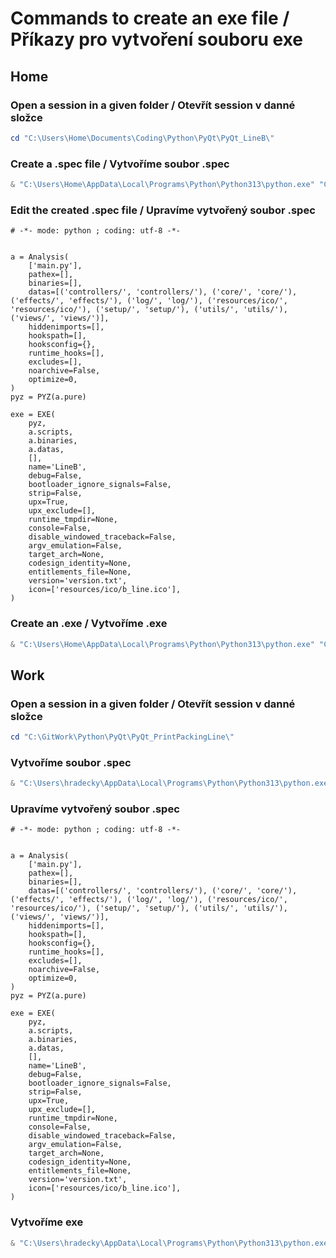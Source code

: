 # Commands to create an exe file / Příkazy pro vytvoření souboru exe

## Home

### Open a session in a given folder / Otevřít session v danné složce

```Powershell
cd "C:\Users\Home\Documents\Coding\Python\PyQt\PyQt_LineB\"
```

### Create a .spec file / Vytvoříme soubor .spec

```Powershell
& "C:\Users\Home\AppData\Local\Programs\Python\Python313\python.exe" "C:\Users\Home\AppData\Local\Programs\Python\Python313\Scripts\pyinstaller.exe" --name=LineB --version-file=version.txt --noconfirm --onefile --noconsole --windowed --icon=resources\ico\b_line.ico main.py
```

### Edit the created .spec file / Upravíme vytvořený soubor .spec

```Text
# -*- mode: python ; coding: utf-8 -*-


a = Analysis(
    ['main.py'],
    pathex=[],
    binaries=[],
    datas=[('controllers/', 'controllers/'), ('core/', 'core/'), ('effects/', 'effects/'), ('log/', 'log/'), ('resources/ico/', 'resources/ico/'), ('setup/', 'setup/'), ('utils/', 'utils/'), ('views/', 'views/')],
    hiddenimports=[],
    hookspath=[],
    hooksconfig={},
    runtime_hooks=[],
    excludes=[],
    noarchive=False,
    optimize=0,
)
pyz = PYZ(a.pure)

exe = EXE(
    pyz,
    a.scripts,
    a.binaries,
    a.datas,
    [],
    name='LineB',
    debug=False,
    bootloader_ignore_signals=False,
    strip=False,
    upx=True,
    upx_exclude=[],
    runtime_tmpdir=None,
    console=False,
    disable_windowed_traceback=False,
    argv_emulation=False,
    target_arch=None,
    codesign_identity=None,
    entitlements_file=None,
    version='version.txt',
    icon=['resources/ico/b_line.ico'],
)
```

### Create an .exe / Vytvoříme .exe

```Powershell
& "C:\Users\Home\AppData\Local\Programs\Python\Python313\python.exe" "C:\Users\Home\AppData\Local\Programs\Python\Python313\Scripts\pyinstaller.exe" LineB.spec
```

## Work

### Open a session in a given folder / Otevřít session v danné složce

```Powershell
cd "C:\GitWork\Python\PyQt\PyQt_PrintPackingLine\"
```

### Vytvoříme soubor .spec

```Powershell
& "C:\Users\hradecky\AppData\Local\Programs\Python\Python313\python.exe" "C:\Users\hradecky\AppData\Local\Programs\Python\Python313\Scripts\pyinstaller.exe" --name=LineB --version-file=version.txt --noconfirm --onefile --noconsole --windowed --icon=resources\ico\b_line.ico main.py
```

### Upravíme vytvořený soubor .spec

```Text
# -*- mode: python ; coding: utf-8 -*-


a = Analysis(
    ['main.py'],
    pathex=[],
    binaries=[],
    datas=[('controllers/', 'controllers/'), ('core/', 'core/'), ('effects/', 'effects/'), ('log/', 'log/'), ('resources/ico/', 'resources/ico/'), ('setup/', 'setup/'), ('utils/', 'utils/'), ('views/', 'views/')],
    hiddenimports=[],
    hookspath=[],
    hooksconfig={},
    runtime_hooks=[],
    excludes=[],
    noarchive=False,
    optimize=0,
)
pyz = PYZ(a.pure)

exe = EXE(
    pyz,
    a.scripts,
    a.binaries,
    a.datas,
    [],
    name='LineB',
    debug=False,
    bootloader_ignore_signals=False,
    strip=False,
    upx=True,
    upx_exclude=[],
    runtime_tmpdir=None,
    console=False,
    disable_windowed_traceback=False,
    argv_emulation=False,
    target_arch=None,
    codesign_identity=None,
    entitlements_file=None,
    version='version.txt',
    icon=['resources/ico/b_line.ico'],
)
```

### Vytvoříme exe

```Powershell
& "C:\Users\hradecky\AppData\Local\Programs\Python\Python313\python.exe" "C:\Users\hradecky\AppData\Local\Programs\Python\Python313\Scripts\pyinstaller.exe" LineB.spec
```
